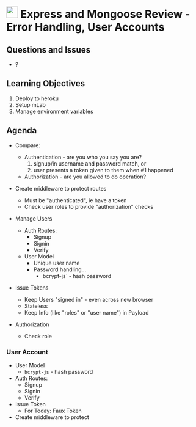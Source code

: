 <img src="https://cloud.githubusercontent.com/assets/478864/22186847/68223ce6-e0b1-11e6-8a62-0e3edc96725e.png" width=30> Express and Mongoose Review - Error Handling, User Accounts
===

## Questions and Issues

* ?

## Learning Objectives

1. Deploy to heroku
1. Setup mLab
1. Manage environment variables

## Agenda

* Compare:
    * Authentication - are you who you say you are?
		1. signup/in username and password match, or
		2. user presents a token given to them when #1 happened
    * Authorization - are you allowed to do operation?

* Create middleware to protect routes
	* Must be "authenticated", ie have a token
	* Check user roles to provide "authorization" checks
* Manage Users
	* Auth Routes:
		* Signup
		* Signin
		* Verify
	* User Model
		* Unique user name
		* Password handling...
			* bcrypt-js` - hash password
* Issue Tokens
	* Keep Users "signed in" - even across new browser
	* Stateless
	* Keep Info (like "roles" or "user name") in Payload
* Authorization
	* Check role

### User Account

* User Model
	* `bcrypt-js` - hash password
* Auth Routes:
	* Signup
	* Signin
	* Verify
* Issue Token
	* For Today: Faux Token
* Create middleware to protect

	 


